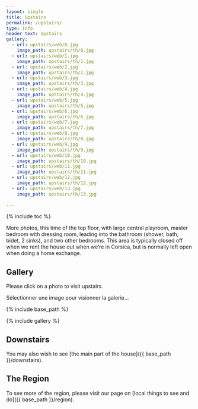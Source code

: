 ```yaml
---
layout: single
title: Upstairs 
permalink: /upstairs/
type: info
header_text: Upstairs
gallery:
  - url: upstairs/web/0.jpg
    image_path: upstairs/th/0.jpg
  - url: upstairs/web/1.jpg
    image_path: upstairs/th/1.jpg
  - url: upstairs/web/2.jpg
    image_path: upstairs/th/2.jpg
  - url: upstairs/web/3.jpg
    image_path: upstairs/th/3.jpg
  - url: upstairs/web/4.jpg
    image_path: upstairs/th/4.jpg
  - url: upstairs/web/5.jpg
    image_path: upstairs/th/5.jpg
  - url: upstairs/web/6.jpg
    image_path: upstairs/th/6.jpg
  - url: upstairs/web/7.jpg
    image_path: upstairs/th/7.jpg
  - url: upstairs/web/8.jpg
    image_path: upstairs/th/8.jpg
  - url: upstairs/web/9.jpg
    image_path: upstairs/th/9.jpg
  - url: upstairs/web/10.jpg
    image_path: upstairs/th/10.jpg
  - url: upstairs/web/11.jpg
    image_path: upstairs/th/11.jpg
  - url: upstairs/web/12.jpg
    image_path: upstairs/th/12.jpg
  - url: upstairs/web/13.jpg
    image_path: upstairs/th/13.jpg
 
---
```


{% include toc %}

More photos, this time of the top floor, with large central playroom, master bedroom with dressing room, leading into the bathroom (shower, bath, bidet, 2 sinks), and two other bedrooms.
This area is typically closed off when we rent the house out when
we’re in Corsica, but is normally left open when doing a home
exchange.

## Gallery

Please click on a photo to visit upstairs.

Sélectionner une image pour visionner la galerie...
 
{% include base_path %}

{% include gallery %}

## Downstairs

You may also wish to see [the main part of the house]({{ base_path }}/downstairs).

## The Region

To see more of the region, please visit our page on [local things to
see and do]({{ base_path }}/region).
